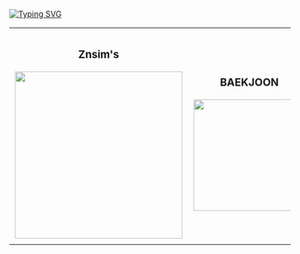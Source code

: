 <div>
<a href="https://git.io/typing-svg">
        <img src="https://readme-typing-svg.demolab.com/?lines=Welcome+to+Znsim+Github;Nice+to+meet+you!!" alt="Typing SVG" />
</a>
</div>

<div align="center">

  <table style="border: none;">
    <tr>
      <!-- 왼쪽: Znsim's Most Used Languages -->
      <td align="center" style="padding: 10px;">
        <h3>Znsim's</h3>
        <img src="https://github-readme-stats.vercel.app/api/top-langs/?username=Znsim&hide_progress=true" width="300"/>
      </td>
      <!-- 오른쪽: BAEKJOON -->
      <td align="center" style="padding: 10px;">
        <h3>BAEKJOON</h3>
        <a href="https://solved.ac/taldkdus1">
          <img src="http://mazassumnida.wtf/api/generate_badge?boj=taldkdus1" width="200" />
        </a>
      </td>
    </tr>
  </table>

</div>





